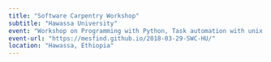 ```yaml
---
title: "Software Carpentry Workshop"
subtitle: "Hawassa University"
event: "Workshop on Programming with Python, Task automation with unix shell and HPC"
event-url: "https://mesfind.github.io/2018-03-29-SWC-HU/"
location: "Hawassa, Ethiopia"
---
```

